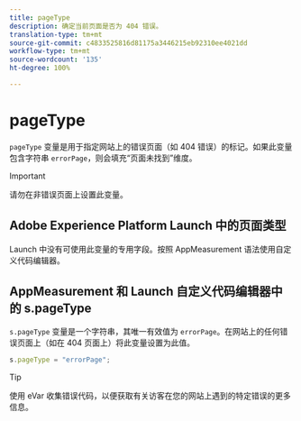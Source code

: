 ```yaml
---
title: pageType
description: 确定当前页面是否为 404 错误。
translation-type: tm+mt
source-git-commit: c4833525816d81175a3446215eb92310ee4021dd
workflow-type: tm+mt
source-wordcount: '135'
ht-degree: 100%

---
```



# pageType

`pageType` 变量是用于指定网站上的错误页面（如 404 错误）的标记。如果此变量包含字符串 `errorPage`，则会填充“页面未找到”维度。

>[!IMPORTANT]
>
> 请勿在非错误页面上设置此变量。

## Adobe Experience Platform Launch 中的页面类型

Launch 中没有可使用此变量的专用字段。按照 AppMeasurement 语法使用自定义代码编辑器。

## AppMeasurement 和 Launch 自定义代码编辑器中的 s.pageType

`s.pageType` 变量是一个字符串，其唯一有效值为 `errorPage`。在网站上的任何错误页面上（如在 404 页面上）将此变量设置为此值。

```js
s.pageType = "errorPage";
```

>[!TIP]
>
> 使用 eVar 收集错误代码，以便获取有关访客在您的网站上遇到的特定错误的更多信息。
